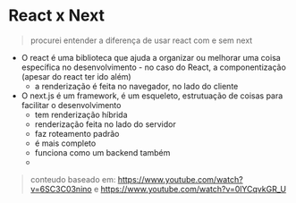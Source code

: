 # React x Next

> procurei entender a diferença de usar react com e sem next

- O react é uma biblioteca que ajuda a organizar ou melhorar uma coisa específica no desenvolvimento - no caso do React, a componentização (apesar do react ter ido além)
  - a renderização é feita no navegador, no lado do cliente  
- O next.js é um framework, é um esqueleto, estrutuação de coisas para facilitar o desenvolvimento
  - tem renderização híbrida
  - renderização feita no lado do servidor
  - faz roteamento padrão
  - é mais completo
  - funciona como um backend também
  - 

> conteudo baseado em: https://www.youtube.com/watch?v=6SC3C03nino e https://www.youtube.com/watch?v=0lYCqvkGR_U

